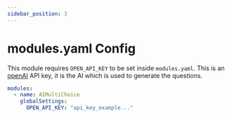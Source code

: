 ```yaml
---
sidebar_position: 3
---
```


# modules.yaml Config
This module requires `OPEN_API_KEY` to be set inside `modules.yaml`. This is an [openAI](https://platform.openai.com/docs/overview) API key, it is the AI which is used to generate the questions.

```yaml
modules:
  - name: AIMultiChoice
    globalSettings:
      OPEN_API_KEY: "api_key_example..."
```